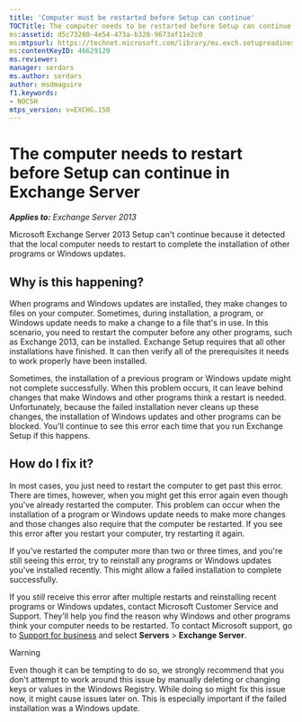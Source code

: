 ```yaml
---
title: 'Computer must be restarted before Setup can continue'
TOCTitle: The computer needs to be restarted before Setup can continue
ms:assetid: d5c73280-4e54-473a-b328-9673af11e2c0
ms:mtpsurl: https://technet.microsoft.com/library/ms.exch.setupreadiness.rebootpending(v=EXCHG.150)
ms:contentKeyID: 46629129
ms.reviewer: 
manager: serdars
ms.author: serdars
author: msdmaguire
f1.keywords:
- NOCSH
mtps_version: v=EXCHG.150
---
```


# The computer needs to restart before Setup can continue in Exchange Server

_**Applies to:** Exchange Server 2013_

Microsoft Exchange Server 2013 Setup can't continue because it detected that the local computer needs to restart to complete the installation of other programs or Windows updates.

## Why is this happening?

When programs and Windows updates are installed, they make changes to files on your computer. Sometimes, during installation, a program, or Windows update needs to make a change to a file that's in use. In this scenario, you need to restart the computer before any other programs, such as Exchange 2013, can be installed. Exchange Setup requires that all other installations have finished. It can then verify all of the prerequisites it needs to work properly have been installed.

Sometimes, the installation of a previous program or Windows update might not complete successfully. When this problem occurs, it can leave behind changes that make Windows and other programs think a restart is needed. Unfortunately, because the failed installation never cleans up these changes, the installation of Windows updates and other programs can be blocked. You'll continue to see this error each time that you run Exchange Setup if this happens.

## How do I fix it?

In most cases, you just need to restart the computer to get past this error. There are times, however, when you might get this error again even though you've already restarted the computer. This problem can occur when the installation of a program or Windows update needs to make more changes and those changes also require that the computer be restarted. If you see this error after you restart your computer, try restarting it again.

If you've restarted the computer more than two or three times, and you're still seeing this error,  try to reinstall any programs or Windows updates you've installed recently. This might allow a failed installation to complete successfully.

If you *still* receive this error after multiple restarts and reinstalling recent programs or Windows updates, contact Microsoft Customer Service and Support. They'll help you find the reason why Windows and other programs think your computer needs to be restarted. To contact Microsoft support, go to [Support for business](https://support.microsoft.com/supportforbusiness/productselection) and select **Servers** \> **Exchange Server**.

> [!WARNING]
> Even though it can be tempting to do so, we strongly recommend that you don't attempt to work around this issue by manually deleting or changing keys or values in the Windows Registry. While doing so might fix this issue now, it might cause issues later on. This is especially important if the failed installation was a Windows update.
